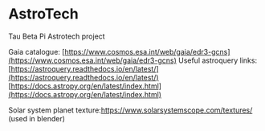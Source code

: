 # AstroTech
Tau Beta Pi Astrotech project


Gaia catalogue: [https://www.cosmos.esa.int/web/gaia/edr3-gcns](https://www.cosmos.esa.int/web/gaia/edr3-gcns)
Useful astroquery links: [https://astroquery.readthedocs.io/en/latest/](https://astroquery.readthedocs.io/en/latest/)
[https://docs.astropy.org/en/latest/index.html](https://docs.astropy.org/en/latest/index.html)

Solar system planet texture:https://www.solarsystemscope.com/textures/ (used in blender)



